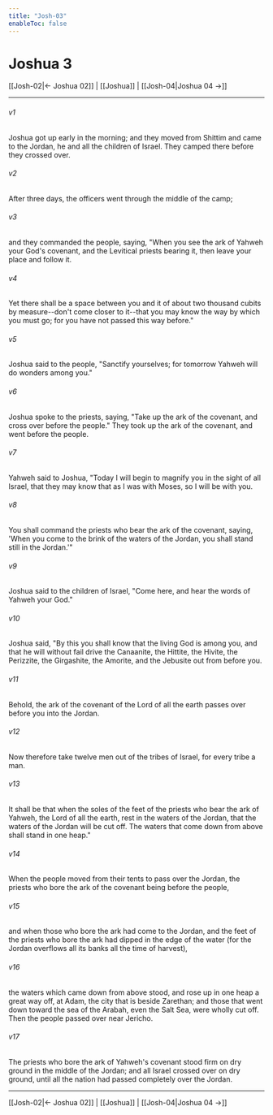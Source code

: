 ```yaml
---
title: "Josh-03"
enableToc: false
---
```

# Joshua 3

[[Josh-02|← Joshua 02]] | [[Joshua]] | [[Josh-04|Joshua 04 →]]
***



###### v1 
Joshua got up early in the morning; and they moved from Shittim and came to the Jordan, he and all the children of Israel. They camped there before they crossed over. 

###### v2 
After three days, the officers went through the middle of the camp; 

###### v3 
and they commanded the people, saying, "When you see the ark of Yahweh your God's covenant, and the Levitical priests bearing it, then leave your place and follow it. 

###### v4 
Yet there shall be a space between you and it of about two thousand cubits by measure--don't come closer to it--that you may know the way by which you must go; for you have not passed this way before." 

###### v5 
Joshua said to the people, "Sanctify yourselves; for tomorrow Yahweh will do wonders among you." 

###### v6 
Joshua spoke to the priests, saying, "Take up the ark of the covenant, and cross over before the people." They took up the ark of the covenant, and went before the people. 

###### v7 
Yahweh said to Joshua, "Today I will begin to magnify you in the sight of all Israel, that they may know that as I was with Moses, so I will be with you. 

###### v8 
You shall command the priests who bear the ark of the covenant, saying, 'When you come to the brink of the waters of the Jordan, you shall stand still in the Jordan.'" 

###### v9 
Joshua said to the children of Israel, "Come here, and hear the words of Yahweh your God." 

###### v10 
Joshua said, "By this you shall know that the living God is among you, and that he will without fail drive the Canaanite, the Hittite, the Hivite, the Perizzite, the Girgashite, the Amorite, and the Jebusite out from before you. 

###### v11 
Behold, the ark of the covenant of the Lord of all the earth passes over before you into the Jordan. 

###### v12 
Now therefore take twelve men out of the tribes of Israel, for every tribe a man. 

###### v13 
It shall be that when the soles of the feet of the priests who bear the ark of Yahweh, the Lord of all the earth, rest in the waters of the Jordan, that the waters of the Jordan will be cut off. The waters that come down from above shall stand in one heap." 

###### v14 
When the people moved from their tents to pass over the Jordan, the priests who bore the ark of the covenant being before the people, 

###### v15 
and when those who bore the ark had come to the Jordan, and the feet of the priests who bore the ark had dipped in the edge of the water (for the Jordan overflows all its banks all the time of harvest), 

###### v16 
the waters which came down from above stood, and rose up in one heap a great way off, at Adam, the city that is beside Zarethan; and those that went down toward the sea of the Arabah, even the Salt Sea, were wholly cut off. Then the people passed over near Jericho. 

###### v17 
The priests who bore the ark of Yahweh's covenant stood firm on dry ground in the middle of the Jordan; and all Israel crossed over on dry ground, until all the nation had passed completely over the Jordan.

***
[[Josh-02|← Joshua 02]] | [[Joshua]] | [[Josh-04|Joshua 04 →]]
